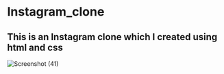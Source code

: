# Instagram_clone
## This is an Instagram clone which I created using html and css

![Screenshot (41)](https://user-images.githubusercontent.com/80666490/169806174-5e3b3144-8995-474a-8b5f-3b0c061bbcaf.png)


